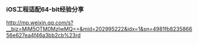 ### iOS工程适配64-bit经验分享


http://mp.weixin.qq.com/s?__biz=MjM5OTM0MzIwMQ==&mid=202995222&idx=1&sn=4981fb823586656e627ea4f46a3bb2cb%23rd
